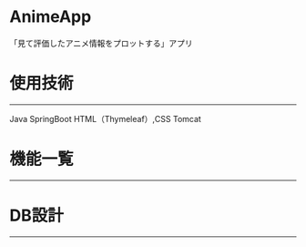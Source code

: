 # AnimeApp

「見て評価したアニメ情報をプロットする」アプリ

# 使用技術
---
Java
SpringBoot
HTML（Thymeleaf）,CSS
Tomcat

# 機能一覧
---

# DB設計
---

